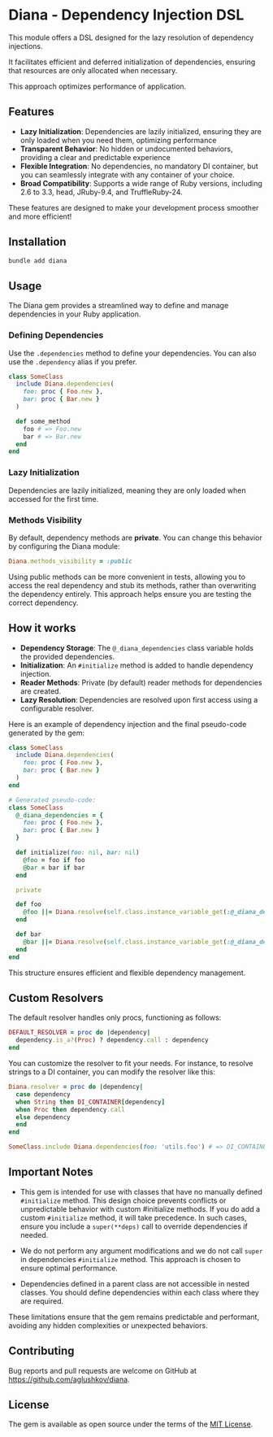 # Diana - Dependency Injection DSL

This module offers a DSL designed for the lazy resolution of dependency injections.

It facilitates efficient and deferred initialization of dependencies,
ensuring that resources are only allocated when necessary.

This approach optimizes performance of application.

## Features

- **Lazy Initialization**: Dependencies are lazily initialized, ensuring
  they are only loaded when you need them, optimizing performance
- **Transparent Behavior**: No hidden or undocumented behaviors, providing a
  clear and predictable experience
- **Flexible Integration**: No dependencies, no mandatory DI container, but you
  can seamlessly integrate with any container of your choice.
- **Broad Compatibility**: Supports a wide range of Ruby versions,
  including 2.6 to 3.3, head, JRuby-9.4, and TruffleRuby-24.

These features are designed to make your development process smoother and more efficient!

## Installation

```bash
bundle add diana
```

## Usage

The Diana gem provides a streamlined way to define and manage dependencies in
your Ruby application.

### Defining Dependencies

Use the `.dependencies` method to define your dependencies. You can also use the
`.dependency` alias if you prefer.

```ruby
class SomeClass
  include Diana.dependencies(
    foo: proc { Foo.new },
    bar: proc { Bar.new }
  )

  def some_method
    foo # => Foo.new
    bar # => Bar.new
  end
end
```

### Lazy Initialization

Dependencies are lazily initialized, meaning they are only loaded when accessed
for the first time.

### Methods Visibility

By default, dependency methods are **private**. You can change this behavior by
configuring the Diana module:

```ruby
Diana.methods_visibility = :public
```

Using public methods can be more convenient in tests, allowing you to access the
real dependency and stub its methods, rather than overwriting the dependency
entirely. This approach helps ensure you are testing the correct dependency.

## How it works

- **Dependency Storage**: The `@_diana_dependencies` class variable holds the
  provided dependencies.
- **Initialization**: An `#initialize` method is added to handle dependency
  injection.
- **Reader Methods**: Private (by default) reader methods for dependencies are
  created.
- **Lazy Resolution**: Dependencies are resolved upon first access using a
  configurable resolver.

Here is an example of dependency injection and the final pseudo-code generated
by the gem:

```ruby
class SomeClass
  include Diana.dependencies(
    foo: proc { Foo.new },
    bar: proc { Bar.new }
  )
end

# Generated pseudo-code:
class SomeClass
  @_diana_dependencies = {
    foo: proc { Foo.new },
    bar: proc { Bar.new }
  }

  def initialize(foo: nil, bar: nil)
    @foo = foo if foo
    @bar = bar if bar
  end

  private

  def foo
    @foo ||= Diana.resolve(self.class.instance_variable_get(:@_diana_dependencies)[:foo])
  end

  def bar
    @bar ||= Diana.resolve(self.class.instance_variable_get(:@_diana_dependencies)[:bar])
  end
end
```

This structure ensures efficient and flexible dependency management.

## Custom Resolvers

The default resolver handles only procs, functioning as follows:

```ruby
DEFAULT_RESOLVER = proc do |dependency|
  dependency.is_a?(Proc) ? dependency.call : dependency
end
```

You can customize the resolver to fit your needs. For instance, to resolve
strings to a DI container, you can modify the resolver like this:

```ruby
Diana.resolver = proc do |dependency|
  case dependency
  when String then DI_CONTAINER[dependency]
  when Proc then dependency.call
  else dependency
  end
end

SomeClass.include Diana.dependencies(foo: 'utils.foo') # => DI_CONTAINER['utils.foo']
```

## Important Notes

- This gem is intended for use with classes that have no manually defined
  `#initialize` method. This design choice prevents  conflicts or unpredictable
  behavior with custom #initialize methods. If you do add a custom `#initialize`
  method, it will take precedence. In such cases, ensure you include a
  `super(**deps)` call to override dependencies if needed.

- We do not perform any argument modifications and we do not call `super`
  in dependencies `#initialize` method. This approach is chosen to ensure
  optimal performance.

- Dependencies defined in a parent class are not accessible in nested classes.
  You should define dependencies within each class where they are required.

These limitations ensure that the gem remains predictable and performant,
avoiding any hidden complexities or unexpected behaviors.

## Contributing

Bug reports and pull requests are welcome on GitHub at <https://github.com/aglushkov/diana>.

## License

The gem is available as open source under the terms of the
[MIT License](https://opensource.org/licenses/MIT).

